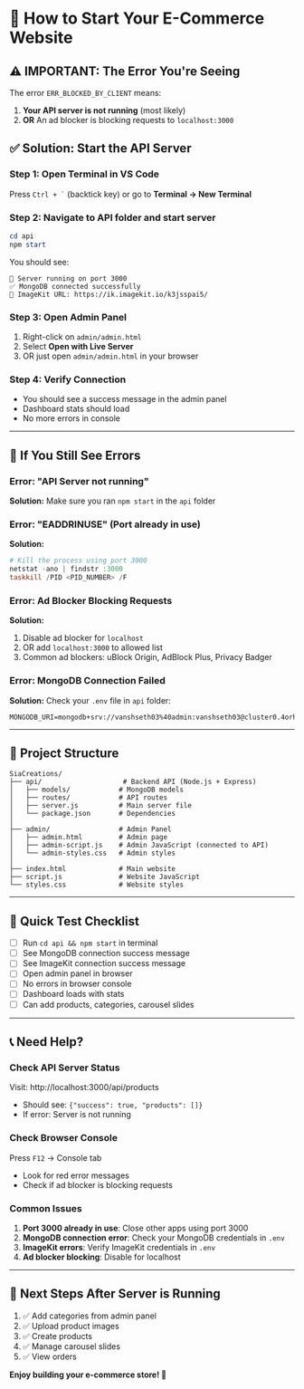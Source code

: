 # 🚀 How to Start Your E-Commerce Website

## ⚠️ IMPORTANT: The Error You're Seeing

The error `ERR_BLOCKED_BY_CLIENT` means:
1. **Your API server is not running** (most likely)
2. **OR** An ad blocker is blocking requests to `localhost:3000`

## ✅ Solution: Start the API Server

### Step 1: Open Terminal in VS Code
Press `` Ctrl + ` `` (backtick key) or go to **Terminal → New Terminal**

### Step 2: Navigate to API folder and start server
```powershell
cd api
npm start
```

You should see:
```
🚀 Server running on port 3000
✅ MongoDB connected successfully
📸 ImageKit URL: https://ik.imagekit.io/k3jsspai5/
```

### Step 3: Open Admin Panel
1. Right-click on `admin/admin.html`
2. Select **Open with Live Server**
3. OR just open `admin/admin.html` in your browser

### Step 4: Verify Connection
- You should see a success message in the admin panel
- Dashboard stats should load
- No more errors in console

---

## 🔧 If You Still See Errors

### Error: "API Server not running"
**Solution:** Make sure you ran `npm start` in the `api` folder

### Error: "EADDRINUSE" (Port already in use)
**Solution:** 
```powershell
# Kill the process using port 3000
netstat -ano | findstr :3000
taskkill /PID <PID_NUMBER> /F
```

### Error: Ad Blocker Blocking Requests
**Solution:** 
1. Disable ad blocker for `localhost`
2. OR add `localhost:3000` to allowed list
3. Common ad blockers: uBlock Origin, AdBlock Plus, Privacy Badger

### Error: MongoDB Connection Failed
**Solution:** Check your `.env` file in `api` folder:
```
MONGODB_URI=mongodb+srv://vanshseth03%40admin:vanshseth03@cluster0.4orhnft.mongodb.net/siacreations
```

---

## 📂 Project Structure

```
SiaCreations/
├── api/                    # Backend API (Node.js + Express)
│   ├── models/            # MongoDB models
│   ├── routes/            # API routes
│   ├── server.js          # Main server file
│   └── package.json       # Dependencies
│
├── admin/                 # Admin Panel
│   ├── admin.html         # Admin page
│   ├── admin-script.js    # Admin JavaScript (connected to API)
│   └── admin-styles.css   # Admin styles
│
├── index.html             # Main website
├── script.js              # Website JavaScript
└── styles.css             # Website styles
```

---

## 🎯 Quick Test Checklist

- [ ] Run `cd api && npm start` in terminal
- [ ] See MongoDB connection success message
- [ ] See ImageKit connection success message
- [ ] Open admin panel in browser
- [ ] No errors in browser console
- [ ] Dashboard loads with stats
- [ ] Can add products, categories, carousel slides

---

## 📞 Need Help?

### Check API Server Status
Visit: http://localhost:3000/api/products
- Should see: `{"success": true, "products": []}`
- If error: Server is not running

### Check Browser Console
Press `F12` → Console tab
- Look for red error messages
- Check if ad blocker is blocking requests

### Common Issues
1. **Port 3000 already in use**: Close other apps using port 3000
2. **MongoDB connection error**: Check your MongoDB credentials in `.env`
3. **ImageKit errors**: Verify ImageKit credentials in `.env`
4. **Ad blocker blocking**: Disable for localhost

---

## 🌟 Next Steps After Server is Running

1. ✅ Add categories from admin panel
2. ✅ Upload product images
3. ✅ Create products
4. ✅ Manage carousel slides
5. ✅ View orders

**Enjoy building your e-commerce store! 🎉**
